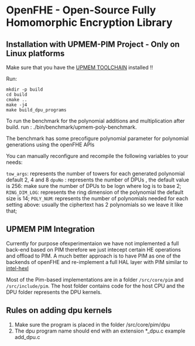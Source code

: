 OpenFHE - Open-Source Fully Homomorphic Encryption Library
=====================================

## Installation with UPMEM-PIM Project - Only on Linux platforms

Make sure that you have the [UPMEM TOOLCHAIN](https://sdk.upmem.com/stable/01_Install.html) installed !!

Run:  
```
mkdir -p build  
cd build  
cmake ..  
make -j4   
make build_dpu_programs  
```

To run the benchmark for the polynomial additions and multiplication after build.
run : ./bin/benchmark/upmem-poly-benchmark.

The benchmark has some precofigure polynomial parameter for polynomial generations using the openFHE APIs

You can manually reconfigure and recompile the following variables to your needs:

`tow_args`: represents the number of towers for each generated polynomial default 2, 4 and 8
`dpuNo` : represents the number of DPUs , the default value is 256: make sure the number of DPUs to be logn where log is to base 2;
`RING_DIM_LOG`: represents the ring dimension of the polynomial the default size is 14;
`POLY_NUM`: represents the number of polynomials needed for each setting above: usually the ciphertext has 2 polynomials so we leave it like that;

## UPMEM PIM Integration

Currently for purpose ofexperimentaion we have not implemented a full back-end based on PIM therefore we just intecept certain HE operations and offload to PIM. A much better approach is to have PIM as one of the backends of openFHE and re-implement a full HAL layer with PIM similar to [intel-hexl](https://github.com/intel/hexl)


Most of the Pim-based implementations are in a folder `/src/core/pim` and `/src/include/pim`. The host folder contains code for the host CPU and the DPU folder represents the DPU kernels.

## Rules on adding dpu kernels

1. Make sure the program is placed in the folder /src/core/pim/dpu
2. The dpu program name should end with an extension *_dpu.c example add_dpu.c
